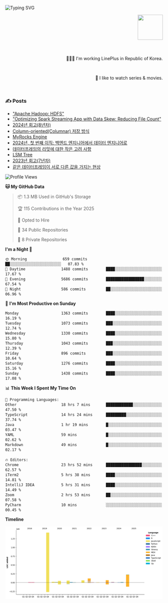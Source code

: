 ![Typing SVG](https://readme-typing-svg.herokuapp.com/?lines=Hello,+I'm+Changkwon+😎&height=150&width=1024&size=40&color=458588&background=282828&center=true&vCenter=true&multiline=false&duration=2000&pause=0)

<div align=right>
  <a href="https://github.com/devxb/gitanimals">
    <img
      src="https://render.gitanimals.org/lines/spearkkk?pet-id=624227435622945015"
      width="80"
      height="80"
    />
  </a>
  <br/>
  <br/>  
  <br/>
  
  👨🏼‍💻 I'm working LinePlus in Republic of Korea.
  
  <br/>
  
  🍿 I like to watch series & movies.
  
  <br/>

</div>
  
<div align=left>
  
  <div>
    
  ### ✍️ Posts
    
  </div>
  
  <!-- BLOGPOSTS:START -->
- ["Apache Hadoop: HDFS"](https://spearkkk.dev/kr/blog/apache-hadoop-hdfs)
- ["Optimizing Spark Streaming App with Data Skew: Reducing File Count"](https://spearkkk.dev/kr/blog/optimizing-spark-streaming-app-with-data-skew-reducing-file-count)
- [2024년 회고(8년차)](https://spearkkk.dev/kr/blog/8th-year-retrospect)
- [Column-oriented(Columnar) 저장 방식](https://spearkkk.dev/kr/blog/column-oriented)
- [MyRocks Engine](https://spearkkk.dev/kr/blog/my-rocks_engine)
- [2024년, 첫 번째 이직: 백엔드 엔지니어에서 데이터 엔지니어로](https://spearkkk.dev/kr/blog/2024-first-changing-company-from-backend-to-data-engineer)
- [데이터프레임의 리밋에 대한 작은 고려 사항](https://spearkkk.dev/kr/blog/dataframe-limit)
- [LSM Tree](https://spearkkk.dev/kr/blog/lsm-tree)
- [2023년 회고(7년차)](https://spearkkk.dev/kr/blog/7th-year-retrospect)
- [같은 데이터프레임이 서로 다른 값을 가지는 현상](https://spearkkk.dev/kr/blog/two-dataframe-have-another-value)
<!-- BLOGPOSTS:END -->

  
<!--START_SECTION:waka-->
![Profile Views](http://img.shields.io/badge/Profile%20Views-11-blue)

**🐱 My GitHub Data** 

> 📦 1.3 MB Used in GitHub's Storage 
 > 
> 🏆 115 Contributions in the Year 2025
 > 
> 💼 Opted to Hire
 > 
> 📜 34 Public Repositories 
 > 
> 🔑 8 Private Repositories 
 > 
**I'm a Night 🦉** 

```text
🌞 Morning                659 commits         ██░░░░░░░░░░░░░░░░░░░░░░░   07.83 % 
🌆 Daytime                1488 commits        ████░░░░░░░░░░░░░░░░░░░░░   17.67 % 
🌃 Evening                5686 commits        █████████████████░░░░░░░░   67.54 % 
🌙 Night                  586 commits         ██░░░░░░░░░░░░░░░░░░░░░░░   06.96 % 
```
📅 **I'm Most Productive on Sunday** 

```text
Monday                   1363 commits        ████░░░░░░░░░░░░░░░░░░░░░   16.19 % 
Tuesday                  1073 commits        ███░░░░░░░░░░░░░░░░░░░░░░   12.74 % 
Wednesday                1330 commits        ████░░░░░░░░░░░░░░░░░░░░░   15.80 % 
Thursday                 1043 commits        ███░░░░░░░░░░░░░░░░░░░░░░   12.39 % 
Friday                   896 commits         ███░░░░░░░░░░░░░░░░░░░░░░   10.64 % 
Saturday                 1276 commits        ████░░░░░░░░░░░░░░░░░░░░░   15.16 % 
Sunday                   1438 commits        ████░░░░░░░░░░░░░░░░░░░░░   17.08 % 
```


📊 **This Week I Spent My Time On** 

```text
💬 Programming Languages: 
Other                    18 hrs 7 mins       ████████████░░░░░░░░░░░░░   47.50 % 
TypeScript               14 hrs 24 mins      █████████░░░░░░░░░░░░░░░░   37.74 % 
Java                     1 hr 19 mins        █░░░░░░░░░░░░░░░░░░░░░░░░   03.47 % 
YAML                     59 mins             █░░░░░░░░░░░░░░░░░░░░░░░░   02.62 % 
Markdown                 49 mins             █░░░░░░░░░░░░░░░░░░░░░░░░   02.17 % 

🔥 Editors: 
Chrome                   23 hrs 52 mins      ████████████████░░░░░░░░░   62.57 % 
iTerm2                   5 hrs 38 mins       ████░░░░░░░░░░░░░░░░░░░░░   14.81 % 
IntelliJ IDEA            5 hrs 31 mins       ████░░░░░░░░░░░░░░░░░░░░░   14.49 % 
Zoom                     2 hrs 53 mins       ██░░░░░░░░░░░░░░░░░░░░░░░   07.58 % 
PyCharm                  10 mins             ░░░░░░░░░░░░░░░░░░░░░░░░░   00.45 % 
```

**Timeline**

![Lines of Code chart](https://raw.githubusercontent.com/spearkkk/spearkkk/main/assets/bar_graph.png)


<!--END_SECTION:waka-->
</div>

